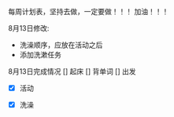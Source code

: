 每周计划表，坚持去做，一定要做！！！
加油！！！

8月13日修改:
- 洗澡顺序，应放在活动之后
- 添加洗漱任务


8月13日完成情况
 [] 起床
 [] 背单词
 [] 出发
- [x] 活动
- [x] 洗澡


